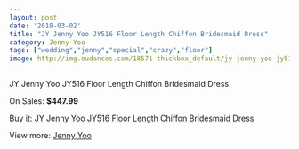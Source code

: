 ```yaml
---
layout: post
date: '2018-03-02'
title: "JY Jenny Yoo JY516 Floor Length Chiffon Bridesmaid Dress"
category: Jenny Yoo
tags: ["wedding","jenny","special","crazy","floor"]
image: http://img.eudances.com/18571-thickbox_default/jy-jenny-yoo-jy516-floor-length-chiffon-bridesmaid-dress.jpg
---
```

JY Jenny Yoo JY516 Floor Length Chiffon Bridesmaid Dress

On Sales: **$447.99**
<a href="https://www.eudances.com/en/jenny-yoo/5500-jy-jenny-yoo-jy516-floor-length-chiffon-bridesmaid-dress.html"><amp-img layout="responsive" width="600" height="600" src="//img.eudances.com/18571-thickbox_default/jy-jenny-yoo-jy516-floor-length-chiffon-bridesmaid-dress.jpg" alt="JY Jenny Yoo JY516 Floor Length Chiffon Bridesmaid Dress 0" /></a>
<a href="https://www.eudances.com/en/jenny-yoo/5500-jy-jenny-yoo-jy516-floor-length-chiffon-bridesmaid-dress.html"><amp-img layout="responsive" width="600" height="600" src="//img.eudances.com/18572-thickbox_default/jy-jenny-yoo-jy516-floor-length-chiffon-bridesmaid-dress.jpg" alt="JY Jenny Yoo JY516 Floor Length Chiffon Bridesmaid Dress 1" /></a>

Buy it: [JY Jenny Yoo JY516 Floor Length Chiffon Bridesmaid Dress](https://www.eudances.com/en/jenny-yoo/5500-jy-jenny-yoo-jy516-floor-length-chiffon-bridesmaid-dress.html "JY Jenny Yoo JY516 Floor Length Chiffon Bridesmaid Dress")

View more: [Jenny Yoo](https://www.eudances.com/en/63-Jenny-Yoo "Jenny Yoo")